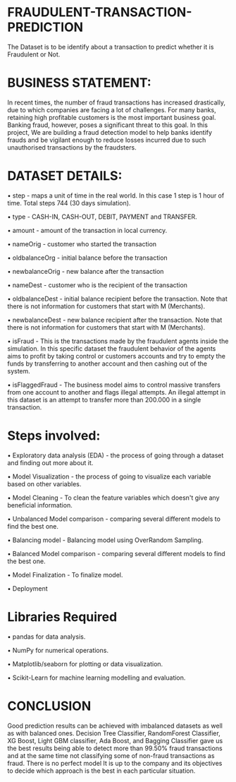 # FRAUDULENT-TRANSACTION-PREDICTION
The Dataset is to be identify about a transaction to predict whether it is Fraudulent or Not.

# BUSINESS STATEMENT:
In recent times, the number of fraud transactions has increased drastically, due to which companies are facing a lot of challenges. For many banks, retaining high profitable customers is the most important business goal. Banking fraud, however, poses a significant threat to this goal. In this project, We are building a fraud detection model to help banks identify frauds and be vigilant enough to reduce losses incurred due to such unauthorised transactions by the fraudsters.

# DATASET DETAILS:
• step - maps a unit of time in the real world. In this case 1 step is 1 hour of time. Total steps 744 (30 days simulation).

• type - CASH-IN, CASH-OUT, DEBIT, PAYMENT and TRANSFER.

• amount - amount of the transaction in local currency.

• nameOrig - customer who started the transaction

• oldbalanceOrg - initial balance before the transaction

• newbalanceOrig - new balance after the transaction

• nameDest - customer who is the recipient of the transaction

• oldbalanceDest - initial balance recipient before the transaction. Note that there is not information for customers that start with M (Merchants).

• newbalanceDest - new balance recipient after the transaction. Note that there is not information for customers that start with M (Merchants).

• isFraud - This is the transactions made by the fraudulent agents inside the simulation. In this specific dataset the fraudulent behavior of the agents aims to profit by taking control or customers accounts and try to empty the funds by transferring to another account and then cashing out of the system.

• isFlaggedFraud - The business model aims to control massive transfers from one account to another and flags illegal attempts. An illegal attempt in this dataset is an attempt to transfer more than 200.000 in a single transaction.

# Steps involved:
• Exploratory data analysis (EDA) - the process of going through a dataset and finding out more about it.

• Model Visualization - the process of going to visualize each variable based on other variables.

• Model Cleaning - To clean the feature variables which doesn't give any beneficial information.

• Unbalanced Model comparison - comparing several different models to find the best one.

• Balancing model - Balancing model using OverRandom Sampling.

• Balanced Model comparison - comparing several different models to find the best one.

• Model Finalization -  To finalize model.

• Deployment

# Libraries Required
• pandas for data analysis.

• NumPy for numerical operations.

• Matplotlib/seaborn for plotting or data visualization.

• Scikit-Learn for machine learning modelling and evaluation.


# CONCLUSION
Good prediction results can be achieved with imbalanced datasets as well as with balanced ones. Decision Tree Classifier, RandomForest Classifier, XG Boost, Light GBM classifier, Ada Boost, and Bagging Classifier gave us the best results being able to detect more than 99.50% fraud transactions and at the same time not classifying some of non-fraud transactions as fraud. There is no perfect model It is up to the company and its objectives to decide which approach is the best in each particular situation.
